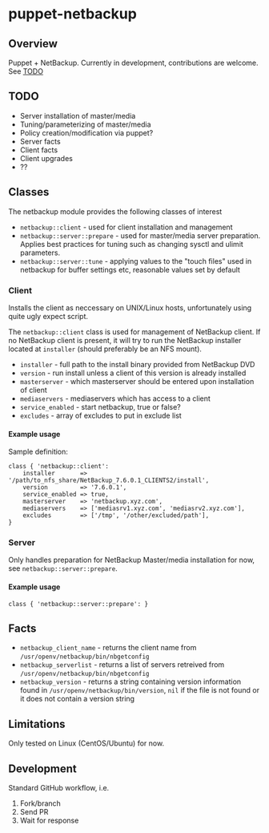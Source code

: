 # puppet-netbackup


## Overview

Puppet + NetBackup. Currently in development, contributions are welcome. See [TODO](#todo)

## TODO

- Server installation of master/media
- Tuning/parameterizing of master/media
- Policy creation/modification via puppet?
- Server facts
- Client facts
- Client upgrades
- ??

## Classes

The netbackup module provides the following classes of interest

- `netbackup::client` - used for client installation and management
- `netbackup::server::prepare` - used for master/media server preparation. Applies best practices for tuning such as changing sysctl and ulimit parameters.
- `netbackup::server::tune` - applying values to the "touch files" used in netbackup for buffer settings etc, reasonable values set by default

### Client

Installs the client as neccessary on UNIX/Linux hosts, unfortunately using
quite ugly expect script.

The `netbackup::client` class is used for management of NetBackup
client. If no NetBackup client is present, it will try to run the NetBackup
installer located at `installer` (should preferably be an NFS mount).

- `installer` - full path to the install binary provided from NetBackup DVD
- `version` - run install unless a client of this version is already installed
- `masterserver` - which masterserver should be entered upon installation of client
- `mediaservers` - mediaservers which has access to a client
- `service_enabled` - start netbackup, true or false?
- `excludes` - array of excludes to put in exclude list

#### Example usage

Sample definition:

    class { 'netbackup::client':
        installer       => '/path/to_nfs_share/NetBackup_7.6.0.1_CLIENTS2/install',
        version         => '7.6.0.1',
        service_enabled => true,
        masterserver    => 'netbackup.xyz.com',
        mediaservers    => ['mediasrv1.xyz.com', 'mediasrv2.xyz.com'],
        excludes        => ['/tmp', '/other/excluded/path'],
    }


### Server

Only handles preparation for NetBackup Master/media installation for now, see `netbackup::server::prepare`.

#### Example usage

	class { 'netbackup::server::prepare': }


## Facts

- `netbackup_client_name` - returns the client name from `/usr/openv/netbackup/bin/nbgetconfig`
- `netbackup_serverlist` - returns a list of servers retreived from `/usr/openv/netbackup/bin/nbgetconfig`
- `netbackup_version` - returns a string containing version information found in `/usr/openv/netbackup/bin/version`, `nil` if the file is not found or it does not contain a version string


## Limitations

Only tested on Linux (CentOS/Ubuntu) for now.

## Development

Standard GitHub workflow, i.e.

1. Fork/branch
2. Send PR
3. Wait for response
